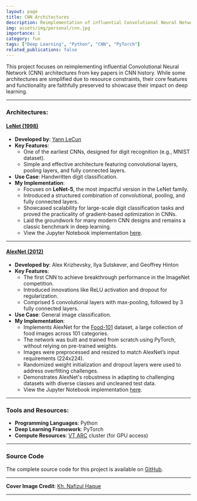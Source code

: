 ```yaml
---
layout: page
title: CNN Architectures
description: Reimplementation of influential Convolutional Neural Network architectures.
img: assets/img/personal/cnn.jpg
importance: 1
category: fun
tags: ["Deep Learning", "Python", "CNN", "PyTorch"]
related_publications: false
---
```

This project focuses on reimplementing influential Convolutional Neural Network (CNN) architectures from key papers in CNN history. While some architectures are simplified due to resource constraints, their core features and functionality are faithfully preserved to showcase their impact on deep learning.

---

### Architectures:

#### [LeNet (1998)](https://yann.lecun.com/exdb/lenet/)
- **Developed by**: [Yann LeCun](https://en.wikipedia.org/wiki/Yann_LeCun)  
- **Key Features**:  
  - One of the earliest CNNs, designed for digit recognition (e.g., MNIST dataset).  
  - Simple and effective architecture featuring convolutional layers, pooling layers, and fully connected layers.  
- **Use Case**: Handwritten digit classification.  
- **My Implementation**:  
  - Focuses on **LeNet-5**, the most impactful version in the LeNet family.  
  - Introduced a structured combination of convolutional, pooling, and fully connected layers.  
  - Showcased scalability for large-scale digit classification tasks and proved the practicality of gradient-based optimization in CNNs.  
  - Laid the groundwork for many modern CNN designs and remains a classic benchmark in deep learning.  
  - View the Jupyter Notebook implementation [here](https://github.com/yosephberhanu/cnn/blob/master/LeNet/LeNet.ipynb).

---

#### [AlexNet (2012)](https://papers.nips.cc/paper/4824-imagenet-classification-with-deep-convolutional-neural-networks.pdf)
- **Developed by**: Alex Krizhevsky, Ilya Sutskever, and Geoffrey Hinton  
- **Key Features**:  
  - The first CNN to achieve breakthrough performance in the ImageNet competition.  
  - Introduced innovations like ReLU activation and dropout for regularization.  
  - Comprised 5 convolutional layers with max-pooling, followed by 3 fully connected layers.  
- **Use Case**: General image classification.  
- **My Implementation**:  
  - Implements AlexNet for the [Food-101](https://data.vision.ee.ethz.ch/cvl/datasets_extra/food-101/) dataset, a large collection of food images across 101 categories.  
  - The network was built and trained from scratch using PyTorch, without relying on pre-trained weights.  
  - Images were preprocessed and resized to match AlexNet’s input requirements (224x224).  
  - Randomized weight initialization and dropout layers were used to address overfitting challenges.  
  - Demonstrates AlexNet's robustness in adapting to challenging datasets with diverse classes and uncleaned test data.  
  - View the Jupyter Notebook implementation [here](https://github.com/yosephberhanu/cnn/blob/master/AlexNet/AlexNet.ipynb).

---

### Tools and Resources:
- **Programming Languages**: Python  
- **Deep Learning Framework**: PyTorch  
- **Compute Resources**: [VT ARC](https://arc.vt.edu/) cluster (for GPU access)

---

### Source Code
The complete source code for this project is available on [GitHub](https://github.com/yosephberhanu/cnn).

---

**Cover Image Credit**: [Kh. Nafizul Haque](https://www.linkedin.com/pulse/what-convolutional-neural-network-cnn-deep-learning-nafiz-shahriar/)  

---